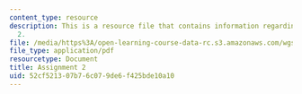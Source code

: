 ```yaml
---
content_type: resource
description: This is a resource file that contains information regarding assignment
  2.
file: /media/https%3A/open-learning-course-data-rc.s3.amazonaws.com/wgs-693-gender-race-and-the-complexities-of-science-and-technology-a-problem-based-learning-experiment-spring-2009/52cf521307b76c079de6f425bde10a10_MITWGS_693S09_assn03.pdf
file_type: application/pdf
resourcetype: Document
title: Assignment 2
uid: 52cf5213-07b7-6c07-9de6-f425bde10a10
---
```

